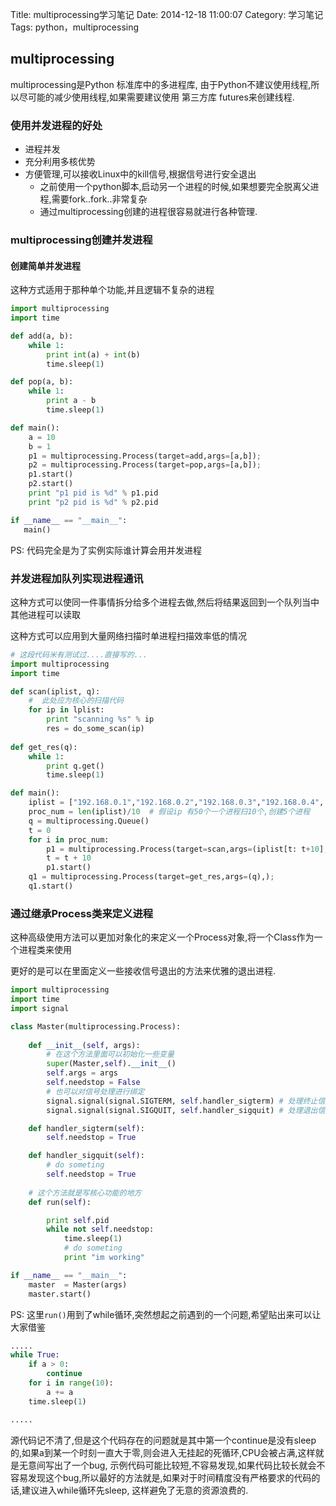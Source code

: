 Title: multiprocessing学习笔记
Date: 2014-12-18 11:00:07
Category: 学习笔记
Tags: python，multiprocessing

## multiprocessing
multiprocessing是Python 标准库中的多进程库, 由于Python不建议使用线程,所以尽可能的减少使用线程,如果需要建议使用 第三方库 futures来创建线程.

### 使用并发进程的好处
- 进程并发
- 充分利用多核优势
- 方便管理,可以接收Linux中的kill信号,根据信号进行安全退出
    + 之前使用一个python脚本,启动另一个进程的时候,如果想要完全脱离父进程,需要fork..fork..非常复杂
    + 通过multiprocessing创建的进程很容易就进行各种管理.

### multiprocessing创建并发进程

#### 创建简单并发进程

这种方式适用于那种单个功能,并且逻辑不复杂的进程

```Python
import multiprocessing
import time

def add(a, b):
    while 1:
        print int(a) + int(b)
        time.sleep(1)

def pop(a, b):
    while 1:
        print a - b
        time.sleep(1)

def main():
    a = 10
    b = 1
    p1 = multiprocessing.Process(target=add,args=[a,b]);
    p2 = multiprocessing.Process(target=pop,args=[a,b]);
    p1.start()
    p2.start()
    print "p1 pid is %d" % p1.pid
    print "p2 pid is %d" % p2.pid

if __name__ == "__main__":
   main()
```
PS: 代码完全是为了实例实际谁计算会用并发进程

### 并发进程加队列实现进程通讯

这种方式可以使同一件事情拆分给多个进程去做,然后将结果返回到一个队列当中其他进程可以读取

这种方式可以应用到大量网络扫描时单进程扫描效率低的情况

```Python
# 这段代码米有测试过....直接写的...
import multiprocessing
import time

def scan(iplist, q):
    #  此处应为核心的扫描代码
    for ip in lplist:
        print "scanning %s" % ip
        res = do_some_scan(ip)
        
def get_res(q):
    while 1:
        print q.get()
        time.sleep(1)

def main():
    iplist = ["192.168.0.1","192.168.0.2","192.168.0.3","192.168.0.4",......]  # 这里可以自己处理
    proc_num = len(iplist)/10  # 假设ip 有50个一个进程扫10个,创建5个进程
    q = multiprocessing.Queue()
    t = 0
    for i in proc_num:
        p1 = multiprocessing.Process(target=scan,args=(iplist[t: t+10], q),);
        t = t + 10
        p1.start()
    q1 = multiprocessing.Process(target=get_res,args=(q),);
    q1.start()
```

### 通过继承Process类来定义进程

这种高级使用方法可以更加对象化的来定义一个Process对象,将一个Class作为一个进程类来使用

更好的是可以在里面定义一些接收信号退出的方法来优雅的退出进程.

```Python
import multiprocessing
import time
import signal

class Master(multiprocessing.Process):
    
    def __init__(self, args):
        # 在这个方法里面可以初始化一些变量
        super(Master,self).__init__()
        self.args = args
        self.needstop = False
        # 也可以对信号处理进行绑定
        signal.signal(signal.SIGTERM, self.handler_sigterm) # 处理终止信号
        signal.signal(signal.SIGQUIT, self.handler_sigquit) # 处理退出信号

    def handler_sigterm(self):
        self.needstop = True

    def handler_sigquit(self):
        # do someting
        self.needstop = True
    
    # 这个方法就是写核心功能的地方
    def run(self):

        print self.pid
        while not self.needstop:
            time.sleep(1)
            # do someting
            print "im working"

if __name__ == "__main__":
    master  = Master(args)
    master.start()
```
PS: 这里```run()```用到了while循环,突然想起之前遇到的一个问题,希望贴出来可以让大家借鉴

```Python
.....
while True:
    if a > 0:
        continue
    for i in range(10):
        a += a
    time.sleep(1)

.....
```
源代码记不清了,但是这个代码存在的问题就是其中第一个continue是没有sleep的,如果a到某一个时刻一直大于零,则会进入无挂起的死循环,CPU会被占满,这样就是无意间写出了一个bug, 示例代码可能比较短,不容易发现,如果代码比较长就会不容易发现这个bug,所以最好的方法就是,如果对于时间精度没有严格要求的代码的话,建议进入while循环先sleep, 这样避免了无意的资源浪费的.